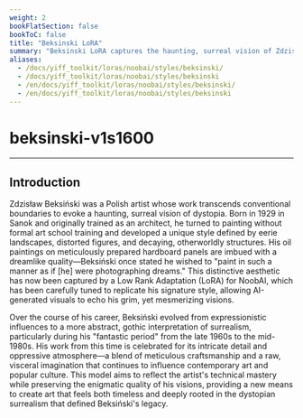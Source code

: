 ```yaml
---
weight: 2
bookFlatSection: false
bookToC: false
title: "Beksinski LoRA"
summary: "Beksinski LoRA captures the haunting, surreal vision of Zdzisław Beksiński through an innovative AI adaptation, reflecting his mastery and enigmatic aesthetic."
aliases:
  - /docs/yiff_toolkit/loras/noobai/styles/beksinski/
  - /docs/yiff_toolkit/loras/noobai/styles/beksinski
  - /en/docs/yiff_toolkit/loras/noobai/styles/beksinski/
  - /en/docs/yiff_toolkit/loras/noobai/styles/beksinski
---
```



<!--markdownlint-disable MD025 MD033 -->

# beksinski-v1s1600

---

## Introduction

Zdzisław Beksiński was a Polish artist whose work transcends conventional boundaries to evoke a haunting, surreal vision of dystopia. Born in 1929 in Sanok and originally trained as an architect, he turned to painting without formal art school training and developed a unique style defined by eerie landscapes, distorted figures, and decaying, otherworldly structures. His oil paintings on meticulously prepared hardboard panels are imbued with a dreamlike quality—Beksiński once stated he wished to "paint in such a manner as if \[he\] were photographing dreams." This distinctive aesthetic has now been captured by a Low Rank Adaptation (LoRA) for NoobAI, which has been carefully tuned to replicate his signature style, allowing AI-generated visuals to echo his grim, yet mesmerizing visions.

Over the course of his career, Beksiński evolved from expressionistic influences to a more abstract, gothic interpretation of surrealism, particularly during his "fantastic period" from the late 1960s to the mid-1980s. His work from this time is celebrated for its intricate detail and oppressive atmosphere—a blend of meticulous craftsmanship and a raw, visceral imagination that continues to influence contemporary art and popular culture. This model aims to reflect the artist's technical mastery while preserving the enigmatic quality of his visions, providing a new means to create art that feels both timeless and deeply rooted in the dystopian surrealism that defined Beksiński's legacy.
